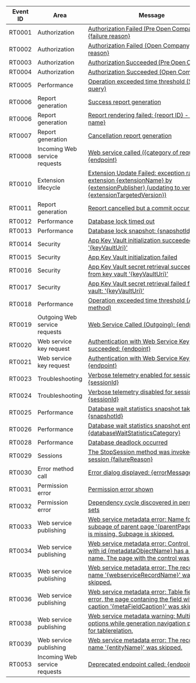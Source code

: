 | Event ID | Area | Message |
|----------|-------------|-----------------|
| RT0001 | Authorization| [Authorization Failed (Pre Open Company): {failure reason}](../administration/telemetry-authorization-trace.md#authorizationfailedpreopencompany) |
| RT0002 | Authorization| [Authorization Failed (Open Company): {failure reason}](../administration/telemetry-authorization-trace.md#authorization-failed-open-company) |
| RT0003 | Authorization| [Authorization Succeeded (Pre Open Company)](../administration/telemetry-authorization-trace.md#authorizationsucceededpreopencompany) | 
| RT0004 | Authorization| [Authorization Succeeded (Open Company)](../administration/telemetry-authorization-trace.md#authorization-succeeded-open-company) |
| RT0005 | Performance | [Operation exceeded time threshold (SQL query)](../administration/telemetry-long-running-sql-query-trace.md) |
| RT0006 | Report generation | [Success report generation](../administration/telemetry-reports-trace.md#successful-report-generation) |
| RT0006 | Report generation | [Report rendering failed: {report ID} - {report name}](../administration/telemetry-reports-trace.md#failed-report-generation) |
| RT0007 | Report generation | [Cancellation report generation](../administration/telemetry-reports-trace.md#cancellation-report-generation) | 
| RT0008 | Incoming Web service requests | [Web service called ({category of request}): {endpoint}](../administration/telemetry-webservices-trace.md) |
|RT0010|Extension lifecycle|[Extension Update Failed: exception raised in extension {extensionName} by {extensionPublisher} (updating to version {extensionTargetedVersion})](../administration/telemetry-extension-update-trace.md#extension-update-failed-exception-raised-in-extension) |
| RT0011 | Report generation | [Report cancelled but a commit occurred](../administration/telemetry-reports-trace.md#commit) | 
| RT0012 | Performance | [Database lock timed out](../administration/telemetry-database-locks-trace.md#database-lock-timed-out) | 
| RT0013 | Performance | [Database lock snapshot: {snapshotId}](../administration/telemetry-database-locks-trace.md#database-lock-snapshot) |
| RT0014 | Security | [App Key Vault initialization succeeded: '{keyVaultUri}'](../administration/telemetry-extension-key-vault-trace.md#initializedsuccess) |
| RT0015 | Security | [App Key Vault initialization failed](../administration/telemetry-extension-key-vault-trace.md#initializedfailed) |
| RT0016 | Security | [App Key Vault secret retrieval succeeded from key vault '{keyVaultUri}'](../administration/telemetry-extension-key-vault-trace.md#retrievedsuccess) |
| RT0017 | Security | [App Key Vault secret retrieval failed from key vault: '{keyVaultUri}'](../administration/telemetry-extension-key-vault-trace.md#retrievedfailed) |
| RT0018 | Performance | [Operation exceeded time threshold (AL method)](../administration/telemetry-al-method-trace.md) |
| RT0019 | Outgoing Web service requests  | [Web Service Called (Outgoing): {endpoint}](../administration/telemetry-webservices-outgoing-trace.md) |
| RT0020 | Web service key request| [Authentication with Web Service Key succeeded: {endpoint}](../administration/telemetry-webservices-access-key-trace.md#succeeded) |
| RT0021 | Web service key request| [Authentication with Web Service Key failed: {endpoint}](../administration/telemetry-webservices-access-key-trace.md#failed) |
|RT0023|Troubleshooting|[Verbose telemetry enabled for session: {sessionId}](../administration/telemetry-verbose-logging-trace.md#enabled)|
|RT0024|Troubleshooting|[Verbose telemetry disabled for session: {sessionId}](../administration/telemetry-verbose-logging-trace.md#enabled)|
| RT0025 | Performance | [Database wait statistics snapshot taken: {snapshotId}](../administration/telemetry-database-wait-statistics-trace.md#waitstatstaken) | 
| RT0026 | Performance | [Database wait statistics snapshot entry: {databaseWaitStatisticsCategory}](../administration/telemetry-database-wait-statistics-trace.md#waitstatsentry) | 
| RT0028 | Performance | [Database deadlock occurred](../administration/telemetry-database-deadlocks-trace.md#database-deadlock-occurred) |
|RT0029|Sessions|[The StopSession method was invoked on session {failureReason}](../administration/telemetry-stop-session-trace.md) |
| RT0030 | Error method call| [Error dialog displayed: {errorMessage}](../administration/telemetry-error-method-trace.md) | 
| RT0031 | Permission error| [Permission error shown](../administration/telemetry-permission-error-trace.md) | 
|RT0032|Permission error| [Dependency cycle discovered in permission sets](../administration/telemetry-permission-dependency-cycle-trace.md) |
|RT0033|Web service publishing| [Web service metadata error: Name for subpage of parent page '{parentPageName}' is missing. Subpage is skipped.](../administration/telemetry-webservices-publish-failure-trace.md#rt0033) |
|RT0034|Web service publishing| [Web service metadata error: Control element with id {metadataObjectName} has a missing name. The page with the control was skipped.](../administration/telemetry-webservices-publish-failure-trace.md#rt0034) |
|RT0035|Web service publishing| [Web service metadata error: The record with name '{webserviceRecordName}' was skipped.](../administration/telemetry-webservices-publish-failure-trace.md#rt0035) |
|RT0036|Web service publishing| [Web service metadata error: Table field name error, the page contaning the field with caption '{metaFieldCaption}' was skipped.](../administration/telemetry-webservices-publish-failure-trace.md#rt0036) |
|RT0038|Web service publishing| [Web service metadata warning: Multiple options while generation navigation property for tablerelation.](../administration/telemetry-webservices-publish-failure-trace.md#rt0038) |
|RT0039|Web service publishing| [Web service metadata error: The record with name '{entityName}' was skipped.](../administration/telemetry-webservices-publish-failure-trace.md#rt0039) |
|RT0053| Incoming Web service requests | [Deprecated endpoint called: {endpoint}](../administration/telemetry-webservices-trace.md#deprecated-endpoint-called-endpoint) |


